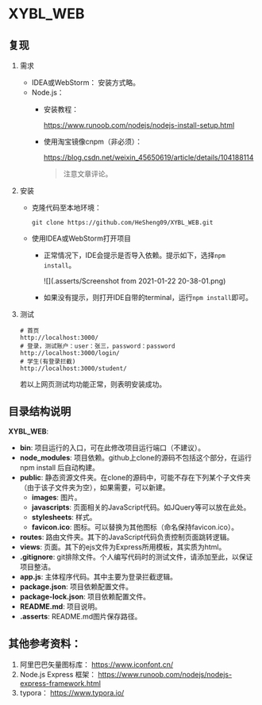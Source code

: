 # XYBL_WEB

## 复现
1. 需求
    * IDEA或WebStorm： 安装方式略。
    * Node.js：
        * 安装教程：
        
          https://www.runoob.com/nodejs/nodejs-install-setup.html
        
        * 使用淘宝镜像cnpm（非必须）：
        
          https://blog.csdn.net/weixin_45650619/article/details/104188114
        
          > 注意文章评论。

2. 安装

   * 克隆代码至本地环境：

     ```shell
     git clone https://github.com/HeSheng09/XYBL_WEB.git
     ```

   * 使用IDEA或WebStorm打开项目

     * 正常情况下，IDE会提示是否导入依赖。提示如下，选择`npm install`。
     
       ![](.asserts/Screenshot from 2021-01-22 20-38-01.png)
     
     * 如果没有提示，则打开IDE自带的terminal，运行`npm install`即可。

3. 测试

    ```http
    # 首页
    http://localhost:3000/
    # 登录，测试账户：user：张三，password：password
    http://localhost:3000/login/
    # 学生(有登录拦截)
    http://localhost:3000/student/
    ```

    若以上网页测试均功能正常，则表明安装成功。

      

## 目录结构说明

**XYBL_WEB**:  

* **bin**: 项目运行的入口，可在此修改项目运行端口（不建议）。
* **node_modules**: 项目依赖。github上clone的源码不包括这个部分，在运行 npm install 后自动构建。
*  **public**: 静态资源文件夹。在clone的源码中，可能不存在下列某个子文件夹（由于该子文件夹为空），如果需要，可以新建。
    *  **images**: 图片。
    *  **javascripts**: 页面相关的JavaScript代码。如JQuery等可以放在此处。
    *  **stylesheets**: 样式。
    *  **favicon.ico**: 图标。可以替换为其他图标（命名保持favicon.ico）。
* **routes**: 路由文件夹。其下的JavaScript代码负责控制页面跳转逻辑。
* **views**: 页面。其下的ejs文件为Express所用模板，其实质为html。
* **.gitignore**: git排除文件。个人编写代码时的测试文件，请添加至此，以保证项目整洁。
* **app.js**: 主体程序代码。其中主要为登录拦截逻辑。
* **package.json**: 项目依赖配置文件。
* **package-lock.json**: 项目依赖配置文件。
* **README.md**: 项目说明。
* **.asserts**: README.md图片保存路径。

## 其他参考资料：

1. 阿里巴巴矢量图标库： https://www.iconfont.cn/
2. Node.js Express 框架： https://www.runoob.com/nodejs/nodejs-express-framework.html
3. typora： https://www.typora.io/